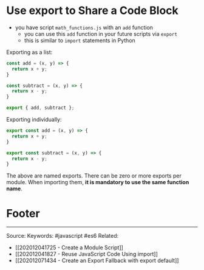 # Use export to Share a Code Block 
- you have script `math_functions.js` with an `add` function
	- you can use this `add` function in your future scripts via `export`
	- this is similar to `import` statements in Python

Exporting as a list:
```js
const add = (x, y) => {
  return x + y;
}

const subtract = (x, y) => {
  return x - y;
}

export { add, subtract };
```

Exporting individually:
```js
export const add = (x, y) => {
  return x + y;
}

export const subtract = (x, y) => {
  return x - y;
}
```

The above are named exports. There can be zero or more exports per module. When importing them, **it is mandatory to use the same function name**.

# Footer
---
Source:
Keywords: #javascript #es6 
Related: 
- [[202012041725 - Create a Module Script]]
- [[202012041827 - Reuse JavaScript Code Using import]]
- [[202012071434 - Create an Export Fallback with export default]]